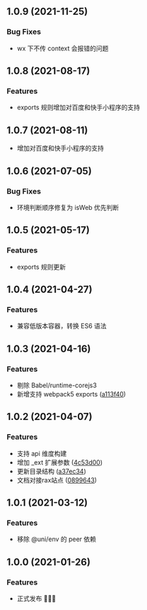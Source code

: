 ## 1.0.9 (2021-11-25)
### Bug Fixes
* wx 下不传 context 会报错的问题

## 1.0.8 (2021-08-17)
### Features
* exports 规则增加对百度和快手小程序的支持

## 1.0.7 (2021-08-11)

* 增加对百度和快手小程序的支持

## 1.0.6 (2021-07-05)

### Bug Fixes

* 环境判断顺序修复为 isWeb 优先判断

## 1.0.5 (2021-05-17)

### Features

* exports 规则更新

## 1.0.4 (2021-04-27)

### Features

* 兼容低版本容器，转换 ES6 语法

## 1.0.3 (2021-04-16)

### Features

* 剔除 Babel/runtime-corejs3 
* 新增支持 webpack5 exports ([a113f40](https://github.com/raxjs/universal-api/commit/a113f4034a35c2d5325536026d825175aa889dfd))

## 1.0.2 (2021-04-07)

### Features

* 支持 api 维度构建
* 增加 _ext 扩展参数 ([4c53d00](https://github.com/raxjs/universal-api/commit/4c53d006bd52a53a368132e63a75a94f490f43dc))
* 更新目录结构 ([a37ec34](https://github.com/raxjs/universal-api/commit/a37ec343ec1afb455458a6be27af932052654b58))
* 文档对接rax站点 ([0899643](https://github.com/raxjs/universal-api/commit/089964320fee0163bfd62b529ec8c93e85ad46da))

## 1.0.1 (2021-03-12)

### Features

* 移除 @uni/env 的 peer 依赖

## 1.0.0 (2021-01-26)

### Features

* 正式发布 🎉🎉🎉
